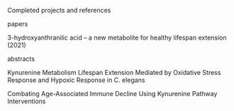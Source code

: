 Completed projects and references 


papers

3-hydroxyanthranilic acid – a new metabolite for healthy lifespan extension (2021)


abstracts

Kynurenine Metabolism Lifespan Extension Mediated by Oxidative Stress Response and Hypoxic Response in C. elegans

Combating Age-Associated Immune Decline Using Kynurenine Pathway Interventions


